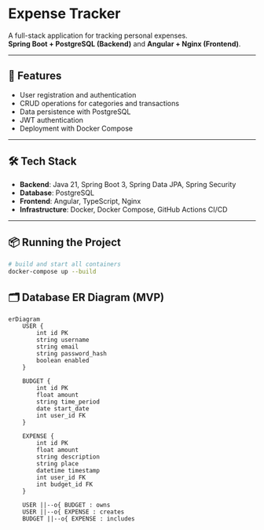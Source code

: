 # Expense Tracker

A full-stack application for tracking personal expenses.  
**Spring Boot + PostgreSQL (Backend)** and **Angular + Nginx (Frontend)**.

---

## 🚀 Features
- User registration and authentication
- CRUD operations for categories and transactions
- Data persistence with PostgreSQL
- JWT authentication
- Deployment with Docker Compose

---

## 🛠️ Tech Stack
- **Backend**: Java 21, Spring Boot 3, Spring Data JPA, Spring Security
- **Database**: PostgreSQL
- **Frontend**: Angular, TypeScript, Nginx
- **Infrastructure**: Docker, Docker Compose, GitHub Actions CI/CD

---

## 📦 Running the Project

```bash
# build and start all containers
docker-compose up --build
```
## 🗂️ Database ER Diagram (MVP)

```mermaid
erDiagram
    USER {
        int id PK
        string username
        string email
        string password_hash
        boolean enabled
    }

    BUDGET {
        int id PK
        float amount
        string time_period
        date start_date
        int user_id FK
    }

    EXPENSE {
        int id PK
        float amount
        string description
        string place
        datetime timestamp
        int user_id FK
        int budget_id FK
    }

    USER ||--o{ BUDGET : owns
    USER ||--o{ EXPENSE : creates
    BUDGET ||--o{ EXPENSE : includes
```
